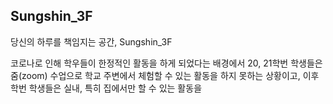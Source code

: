 ## Sungshin_3F
당신의 하루를 책임지는 공간, Sungshin_3F

코로나로 인해 학우들이 한정적인 활동을 하게 되었다는 배경에서
20, 21학번 학생들은 줌(zoom) 수업으로 학교 주변에서 체험할 수 있는 활동을 하지 못하는 상황이고,
이후 학번 학생들은 실내, 특히 집에서만 할 수 있는 활동을 
